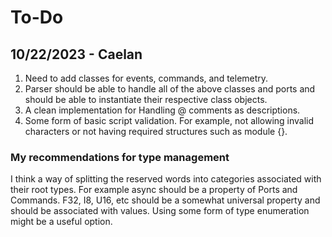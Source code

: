 # To-Do

## 10/22/2023 - Caelan
1. Need to add classes for events, commands, and telemetry.
2. Parser should be able to handle all of the above classes and ports and should be able to instantiate their respective class objects.
3. A clean implementation for Handling @ comments as descriptions.
4. Some form of basic script validation. For example, not allowing invalid characters or not having required structures such as module {}.

### My recommendations for type management
I think a way of splitting the reserved words into categories associated with their root types. For example async should be a property of Ports and Commands. F32, I8, U16, etc should be a somewhat universal property and should be associated with values. Using some form of type enumeration might be a useful option.